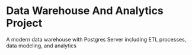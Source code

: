# Data Warehouse And Analytics Project
A modern data warehouse with Postgres Server including ETL processes, data modeling, and analytics
